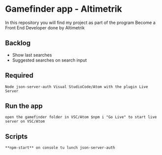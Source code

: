 # Gamefinder app - Altimetrik
In this repository you will find my project as part of the program Become a Front End Developer done by Altimetrik

## Backlog
- Show last searches
- Suggested searches on search input

## Required
` Node
  json-server-auth
  Visual StudioCode/Atom with the plugin Live Server
`

## Run the app
`open the gamefinder folder in VSC/Atom
$npm i
"Go Live" to start live server on VSC/Atom
`
## Scripts
`
**npm-start** on console tu lunch json-server-auth
`
